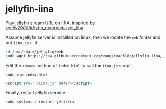 # jellyfin-iina

Play jellyfin stream URL on IINA, inspired by [kylelv2000/jellyfin_externalplayer_iina](https://github.com/kylelv2000/jellyfin_externalplayer_iina)

Assume jellyfin server is installed on linux, then we locate the `web` folder and put `iina.js` in it.

```sh
cd /usr/share/jellyfin/web
sudo wget https://raw.githubusercontent.com/wangziyao318/jellyfin-iina/main/iina.js
```

Edit the `<head>` section of `index.html` to call the `iina.js` script.

```sh
sudo vim index.html
```

```html
<script src="./iina.js" defer></script>
```

Finally, restart jellyfin service.

```sh
sudo systemctl restart jellyfin
```
